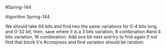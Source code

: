 #Spring-144

Algorithm Spring-144

We should take 64 bits and find two the same variations for 0-4 bits long and 0-32 bit, then, save where it is a 3 bits variation, 8 combination #and 4 bits variation, 16 combination. Add one bit next and try to find again if not find that block it's #compress and find variation should be random.
